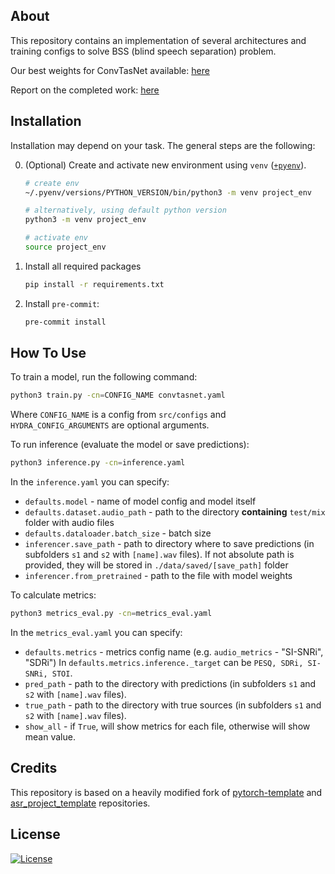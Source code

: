 ## About

This repository contains an implementation of several architectures and training configs to solve BSS (blind speech separation) problem.

Our best weights for ConvTasNet available: [here](https://disk.yandex.ru/d/oZw-Vy3YpZRQ-Q)

Report on the completed work: [here](https://123.ru)

## Installation

Installation may depend on your task. The general steps are the following:

0. (Optional) Create and activate new environment using `venv` ([`+pyenv`](https://github.com/pyenv/pyenv)).

   ```bash
   # create env
   ~/.pyenv/versions/PYTHON_VERSION/bin/python3 -m venv project_env

   # alternatively, using default python version
   python3 -m venv project_env

   # activate env
   source project_env
   ```

1. Install all required packages

   ```bash
   pip install -r requirements.txt
   ```

2. Install `pre-commit`:
   ```bash
   pre-commit install
   ```

## How To Use

To train a model, run the following command:

```bash
python3 train.py -cn=CONFIG_NAME convtasnet.yaml
```

Where `CONFIG_NAME` is a config from `src/configs` and `HYDRA_CONFIG_ARGUMENTS` are optional arguments.

To run inference (evaluate the model or save predictions):

```bash
python3 inference.py -cn=inference.yaml
```
In the `inference.yaml` you can specify:
- `defaults.model` - name of model config and model itself
- `defaults.dataset.audio_path` - path to the directory **containing** `test/mix` folder with audio files
- `defaults.dataloader.batch_size` - batch size
- `inferencer.save_path` - path to directory where to save predictions (in subfolders `s1` and `s2` with `[name].wav` files).
If not absolute path is provided, they will be stored in `./data/saved/[save_path]` folder
- `inferencer.from_pretrained` - path to the file with model weights

To calculate metrics:

```bash
python3 metrics_eval.py -cn=metrics_eval.yaml
```

In the `metrics_eval.yaml` you can specify:
- `defaults.metrics` - metrics config name (e.g. `audio_metrics` - "SI-SNRi", "SDRi") In `defaults.metrics.inference._target` can be `PESQ, SDRi, SI-SNRi, STOI`.
- `pred_path` - path to the directory with predictions (in subfolders `s1` and `s2` with `[name].wav` files).
- `true_path` - path to the directory with true sources (in subfolders `s1` and `s2` with `[name].wav` files).
- `show_all` - if `True`, will show metrics for each file, otherwise will show mean value.

## Credits

This repository is based on a heavily modified fork of [pytorch-template](https://github.com/victoresque/pytorch-template) and [asr_project_template](https://github.com/WrathOfGrapes/asr_project_template) repositories.

## License

[![License](https://img.shields.io/badge/license-MIT-blue.svg)](/LICENSE)
